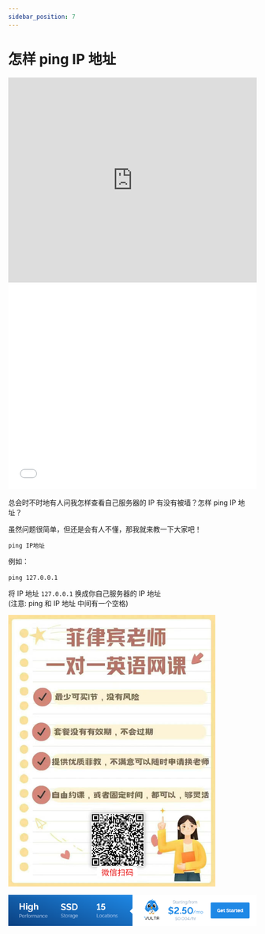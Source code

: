 ```yaml
---
sidebar_position: 7
---
```


# 怎样 ping IP 地址

<iframe width="100%" height="415" src="https://www.youtube.com/embed/0wQ7y3xxnJY" frameborder="0" allow="autoplay; encrypted-media" allowfullscreen></iframe>
<iframe width="100%" height="415" src="//player.bilibili.com/player.html?aid=22656072&cid=37592692&page=1" scrolling="no" border="0" frameborder="no" framespacing="0" allowfullscreen="true"></iframe>

总会时不时地有人问我怎样查看自己服务器的 IP 有没有被墙？怎样 ping IP 地址？

虽然问题很简单，但还是会有人不懂，那我就来教一下大家吧！

`ping IP地址`

例如：

`ping 127.0.0.1`

将 IP 地址 `127.0.0.1` 换成你自己服务器的 IP 地址<br />
(注意: ping 和 IP 地址 中间有一个空格)

<img src="https://raw.githubusercontent.com/darrenliuwei/darrenliuwei/main/online_class.png" width="420" />

<a href="https://www.vultr.com/?ref=9634529-9J">![](./images/banner_1.png)</a>
